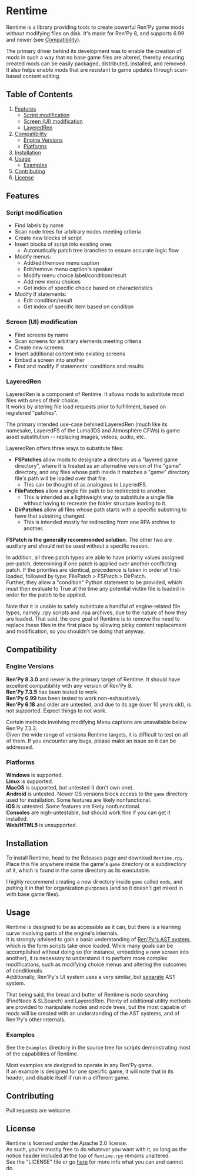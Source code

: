 # Rentime
Rentime is a library providing tools to create powerful Ren'Py game mods without modifying files on disk. It's made for Ren'Py 8, and supports 6.99 and newer (see [Compatibility](#Compatibility)).

The primary driver behind its development was to enable the creation of mods in such a way that no base game files are altered, thereby ensuring created mods can be easily packaged, distributed, installed, and removed. It also helps enable mods that are resistant to game updates through scan-based content editing.



## Table of Contents
1. [Features](#Features)
    - [Script modification](#Script-modification)
    - [Screen (UI) modification](#Screen-UI-modification)
    - [LayeredRen](#LayeredRen)
2. [Compatibility](#Compatibility)
    - [Engine Versions](#Engine-Versions)
    - [Platforms](#Platforms)
3. [Installation](#Installation)
4. [Usage](#Usage)
    - [Examples](#Examples)
5. [Contributing](#Contributing)
6. [License](#License)



## Features
### Script modification
- Find labels by name
- Scan node trees for arbitrary nodes meeting criteria
- Create new blocks of script
- Insert blocks of script into existing ones
    - Automatically patch tree branches to ensure accurate logic flow
- Modify menus:
    - Add/edit/remove menu caption
    - Edit/remove menu caption's speaker
    - Modify menu choice label/condition/result
    - Add new menu choices
    - Get index of specific choice based on characteristics
- Modify If statements:
    - Edit condition/result
    - Get index of specific item based on condition

### Screen (UI) modification
- Find screens by name
- Scan screens for arbitrary elements meeting criteria
- Create new screens
- Insert additional content into existing screens
- Embed a screen into another
- Find and modify If statements' conditions and results

### LayeredRen
LayeredRen is a component of Rentime. It allows mods to substitute most files with ones of their choice.  
It works by altering file load requests prior to fulfillment, based on registered "patches".

The primary intended use-case behined LayeredRen (much like its namesake, LayeredFS of the Luma3DS and Atmosphère CFWs) is game asset substitution -- replacing images, videos, audio, etc..

LayeredRen offers three ways to substitute files:
- **FSPatches** allow mods to designate a directory as a "layered game directory", where it is treated as an alternative version of the "game" directory, and any files whose path inside it matches a "game" directory file's path will be loaded over that file.
    - This can be thought of as analogous to LayeredFS.
- **FilePatches** allow a single file path to be redirected to another.
    - This is intended as a lightweight way to substitute a single file without having to recreate the folder structure leading to it.
- **DirPatches** allow all files whose path starts with a specific substring to have that substring changed.
    - This is intended mostly for redirecting from one RPA archive to another.

**FSPatch is the generally recommended solution.** The other two are auxiliary and should not be used without a specific reason.

In addition, all three patch types are able to have priority values assigned per-patch, determining if one patch is applied over another conflicting patch. If the priorities are identical, precedence is taken in order of first-loaded, followed by type: FilePatch > FSPatch > DirPatch.  
Further, they allow a "condition" Python statement to be provided, which must then evaluate to True at the time any potential victim file is loaded in order for the patch to be applied.

Note that it is unable to safely substitute a handful of engine-related file types, namely .rpy scripts and .rpa archives, due to the nature of how they are loaded. That said, the core goal of Rentime is to remove the need to replace these files in the first place by allowing picky content replacement and modification, so you shouldn't be doing that anyway.



## Compatibility
### Engine Versions
**Ren'Py 8.3.0** and newer is the primary target of Rentime. It should have excellent compatibility with any version of Ren'Py 8.  
**Ren'Py 7.3.5** has been tested to work.  
**Ren'Py 6.99** has been tested to work non-exhaustively.  
**Ren'Py 6.18** and older are untested, and due to its age (over 10 years old), is not supported. Expect things to not work.

Certain methods involving modifying Menu captions are unavailable below Ren'Py 7.3.3.  
Given the wide range of versions Rentime targets, it is difficult to test on all of them. If you encounter any bugs, please make an issue so it can be addressed.

### Platforms
**Windows** is supported.  
**Linux** is supported.  
**MacOS** is supported, but untested (I don't own one).  
**Android** is untested. Newer OS versions block access to the `game` directory used for installation. Some features are likely nonfunctional.  
**iOS** is untested. Some features are likely nonfunctional.  
**Consoles** are nigh-untestable, but should work fine if you can get it installed.  
**Web/HTML5** is unsupported.



## Installation
To install Rentime, head to the Releases page and download `Rentime.rpy`. Place this file anywhere inside the game's `game` directory or a subdirectory of it, which is found in the same directory as its executable.

I highly recommend creating a new directory inside `game` called `mods`, and putting it in that for organization purposes (and so it doesn't get mixed in with base game files).



## Usage
Rentime is designed to be as accessible as it can, but there is a learning curve involving parts of the engine's internals.  
It is strongly advised to gain a basic understanding of [Ren'Py's AST system](https://github.com/renpy/renpy/blob/master/renpy/ast.py), which is the form scripts take once loaded. While many goals can be accomplished without doing so (for instance, embedding a new screen into another), it is necessary to understand it to perform more complex modifications, such as modifying choice menus and altering the outcomes of conditionals.  
Additionally, Ren'Py's UI system uses a very similar, but [separate](https://github.com/renpy/renpy/tree/master/renpy/sl2) AST system.

That being said, the bread and butter of Rentime is node searching (FindNode & SLSearch) and LayeredRen. Plenty of additional utility methods are provided to manipulate nodes and node trees, but the most capable of mods will be created with an understanding of the AST systems, and of Ren'Py's other internals.

### Examples
See the `Examples` directory in the source tree for scripts demonstrating most of the capabilities of Rentime.

Most examples are designed to operate in any Ren'Py game.  
If an example is designed for one specific game, it will note that in its header, and disable itself if run in a different game.



## Contributing
Pull requests are welcome.



## License
Rentime is licensed under the Apache 2.0 license.  
As such, you're mostly free to do whatever you want with it, as long as the notice header included at the top of `Rentime.rpy` remains unaltered.  
See the "LICENSE" file or go [here](http://www.apache.org/licenses/LICENSE-2.0) for more info what you can and cannot do.